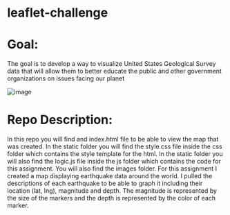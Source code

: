 # leaflet-challenge

# Goal:
The goal is to develop a way to visualize United States Geological Survey data that will allow them to better educate the public and other government organizations on issues facing our planet

![image](https://github.com/user-attachments/assets/44a64c8e-c7cb-411f-a553-77ef3ebf9fdd)

# Repo Description:
In this repo you will find and index.html file to be able to view the map that was created. 
In the static folder you will find the style.css file inside the css folder which contains the style template for the html. 
In the static folder you will also find the logic.js file inside the js folder which contains the code for this assignment. 
You will also find the images folder. 
For this assignment I created a map displaying earthquake data around the world. I pulled the descriptions of each earthquake to be able to graph it including their location (lat, lng), magnitude and depth. The magnitude is represented by the size of the markers and the depth is represented by the color of each marker. 


